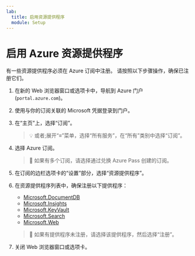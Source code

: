 ```yaml
---
lab:
  title: 启用资源提供程序
  module: Setup
---
```


# <a name="enable-azure-resource-providers"></a>启用 Azure 资源提供程序

有一些资源提供程序必须在 Azure 订阅中注册。 请按照以下步骤操作，确保已注册它们。

1. 在新的 Web 浏览器窗口或选项卡中，导航到 Azure 门户 (``portal.azure.com``)。

1. 使用与你的订阅关联的 Microsoft 凭据登录到门户。

1. 在“主页”上，选择“订阅”。

    > &#128161; 或者;展开“&#8801;”菜单，选择“所有服务”，在“所有”类别中选择“订阅”。

1. 选择 Azure 订阅。

    > &#128221; 如果有多个订阅，请选择通过兑换 Azure Pass 创建的订阅。

1. 在订阅的边栏选项卡的“设置”部分，选择“资源提供程序”。

1. 在资源提供程序列表中，确保注册以下提供程序：
    - [Microsoft.DocumentDB][docs.microsoft.com/azure/templates/microsoft.documentdb/databaseaccounts]
    - [Microsoft.Insights][docs.microsoft.com/azure/templates/microsoft.insights/components]
    - [Microsoft.KeyVault][docs.microsoft.com/azure/templates/microsoft.keyvault/vaults]
    - [Microsoft.Search][docs.microsoft.com/azure/templates/microsoft.search/searchservices]
    - [Microsoft.Web][docs.microsoft.com/azure/templates/microsoft.web/sites]

    > &#128221; 如果有提供程序未注册，请选择该提供程序，然后选择“注册”。

1. 关闭 Web 浏览器窗口或选项卡。

[docs.microsoft.com/azure/templates/microsoft.documentdb/databaseaccounts]: https://docs.microsoft.com/azure/templates/microsoft.documentdb/databaseaccounts
[docs.microsoft.com/azure/templates/microsoft.insights/components]: https://docs.microsoft.com/azure/templates/microsoft.insights/components
[docs.microsoft.com/azure/templates/microsoft.keyvault/vaults]: https://docs.microsoft.com/azure/templates/microsoft.keyvault/vaults
[docs.microsoft.com/azure/templates/microsoft.search/searchservices]: https://docs.microsoft.com/azure/templates/microsoft.search/searchservices
[docs.microsoft.com/azure/templates/microsoft.web/sites]: https://docs.microsoft.com/azure/templates/microsoft.web/sites
